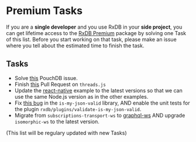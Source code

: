 # Premium Tasks

If you are a **single developer** and you use RxDB in your **side project**, you can get lifetime access to the [RxDB Premium](https://rxdb.info/premium.html) package by solving one Task of this list. Before you start working on that task, please make an issue where you tell about the estimated time to finish the task.


## Tasks


- Solve [this](https://github.com/pouchdb/pouchdb/pull/8471) PouchDB issue.
- Finish [this](https://github.com/andywer/threads.js/pull/402) Pull Request on `threads.js`
- Update the [react-native](https://github.com/pubkey/rxdb/tree/master/examples/react-native) example to the latest versions so that we can use the same Node.js version as in the other examples.
- Fix [this bug](https://github.com/mafintosh/is-my-json-valid/pull/192) in the `is-my-json-valid` library, AND enable the unit tests for the plugin `rxdb/plugins/validate-is-my-json-valid`.
- Migrate from `subscriptions-transport-ws` to [graphql-ws](https://www.npmjs.com/package/graphql-ws) AND upgrade `isomorphic-ws` to the latest version.

(This list will be regulary updated with new Tasks)
